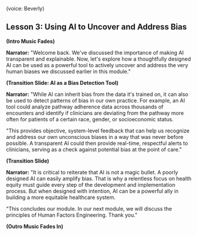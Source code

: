 (voice: Beverly)

## Lesson 3: Using AI to Uncover and Address Bias

**(Intro Music Fades)**

**Narrator:** "Welcome back. We've discussed the importance of making AI transparent and explainable. Now, let's explore how a thoughtfully designed AI can be used as a powerful tool to actively uncover and address the very human biases we discussed earlier in this module."

**(Transition Slide: AI as a Bias Detection Tool)**

**Narrator:** "While AI can inherit bias from the data it's trained on, it can also be used to detect patterns of bias in our own practice. For example, an AI tool could analyze pathway adherence data across thousands of encounters and identify if clinicians are deviating from the pathway more often for patients of a certain race, gender, or socioeconomic status.

"This provides objective, system-level feedback that can help us recognize and address our own unconscious biases in a way that was never before possible. A transparent AI could then provide real-time, respectful alerts to clinicians, serving as a check against potential bias at the point of care."

**(Transition Slide)**

**Narrator:** "It is critical to reiterate that AI is not a magic bullet. A poorly designed AI can easily amplify bias. That is why a relentless focus on health equity must guide every step of the development and implementation process. But when designed with intention, AI can be a powerful ally in building a more equitable healthcare system.

"This concludes our module. In our next module, we will discuss the principles of Human Factors Engineering. Thank you."

**(Outro Music Fades In)**
